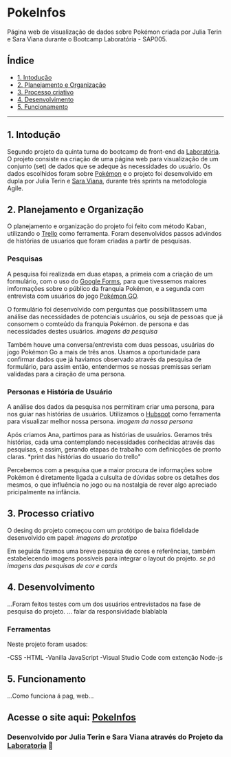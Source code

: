 # PokeInfos
 
Página web de visualização de dados sobre Pokémon criada por Julia Terin e Sara Viana durante o Bootcamp Laboratória - SAP005.

## Índice

* [1. Intodução](#1-intodução)
* [2. Planejamento e Organização](#2-planejamento-e-organização)
* [3. Processo criativo](#3-processo-criativo)
* [4. Desenvolvimento](#4-desenvolvimento)
* [5. Funcionamento](#5-funcionamento)

***

## 1. Intodução

Segundo projeto da quinta turna do bootcamp de front-end da [Laboratória](https://github.com/Laboratoria).
O projeto consiste na criação de uma página web para visualização de um conjunto (set) de dados que se adeque às necessidades do usuário. Os dados escolhidos foram sobre [Pokémon](https://pt.wikipedia.org/wiki/Pok%C3%A9mon) e o projeto foi desenvolvido em dupla por Julia Terin e [Sara Viana](https://github.com/SaraOhara), durante três sprints na metodologia Agile.

## 2. Planejamento e Organização

O planejamento e organização do projeto foi feito com método Kaban, utilizando o [Trello](https://trello.com/) como ferramenta. Foram desenvolvidos passos advindos de histórias de usuarios que foram criadas a partir de pesquisas.

### Pesquisas

A pesquisa foi realizada em duas etapas, a primeia com a criação de um formulário, com o uso do [Google Forms](https://workspace.google.com/intl/pt-BR/products/forms/?utm_source=google&utm_medium=cpc&utm_campaign=latam-BR-all-pt-dr-bkws-all-all-trial-e-dr-1009103-LUAC0011908&utm_content=text-ad-none-any-DEV_c-CRE_470571214281-ADGP_BKWS%20%7C%20Multi%20~%20Forms-KWID_43700057676889044-kwd-10647024857&utm_term=KW_google%20forms-ST_google%20forms&gclid=Cj0KCQiA2af-BRDzARIsAIVQUOeEjlhwWNjUEvxMxrVVHxE3bKqfabN3RMNj1c4ZByvIbU8LYcodkhEaArlTEALw_wcB&gclsrc=aw.ds), para que tivessemos maiores imformações sobre o público da franquia Pokémon, e a segunda com entrevista com usuários do jogo [Pokémon GO](https://pokemongolive.com/pt_br/).

O formulário foi desenvolvido com perguntas que possibilitassem uma análise das necessidades de potenciais usuários, ou seja de pessoas que já consomem o comteúdo da franquia Pokémon. de persona e das necessidades destes usuários.
*imagens da pesquisa*

Também houve uma conversa/entrevista com duas pessoas, usuárias do jogo Pokémon Go a mais de três anos. Usamos a oportunidade para confirmar dados que já haviamos observado através da pesquisa de formulário, para assim então, entendermos se nossas premissas seriam validadas para a ciração de uma persona. 

### Personas e História de Usuário

A análise dos dados da pesquisa nos permitiram criar uma persona, para nos guiar nas histórias de usuários. Utilizamos o [Hubspot](https://www.hubspot.com/make-my-persona) como ferramenta para visualizar melhor nossa persona.
*imagem da nossa persona*

Após criamos Ana, partimos para as histórias de usuários. Geramos três histórias, cada uma contemplando necessidades conhecidas através das pesquisas, e assim, gerando etapas de trabalho com definicções de pronto claras.
*print das histórias do usuario do trello"

Percebemos com a pesquisa que a maior procura de informações sobre Pokémon é diretamente ligada a culsulta de dúvidas sobre os detalhes dos mesmos, o que influência no jogo ou na nostalgia de rever algo apreciado pricipalmente na infância. 

## 3. Processo criativo

O desing do projeto começou com um protótipo de baixa fidelidade desenvolvido em papel:
*imagens do prototipo*


Em seguida fizemos uma breve pesquisa de cores e referências, também estabelecendo imagens possíveis para integrar o layout do projeto.
*se pá imagens das pesquisas de cor e cards*


## 4. Desenvolvimento


...Foram feitos testes com um dos usuários entrevistados na fase de pesquisa do projeto. ... falar da responsividade blablabla

### Ferramentas
Neste projeto foram usados:

-CSS
-HTML
-Vanilla JavaScript
-Visual Studio Code com extenção Node-js


## 5. Funcionamento
...Como funciona á pag, web...

## Acesse o site aqui: [PokeInfos]()


### Desenvolvido por Julia Terin e Sara Viana através do Projeto da [Laboratoria](https://www.laboratoria.la/) 💛

